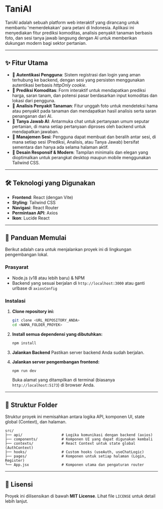 # TaniAI

TaniAI adalah sebuah platform web interaktif yang dirancang untuk membantu 'memerdekakan' para petani di Indonesia. Aplikasi ini menyediakan fitur prediksi komoditas, analisis penyakit tanaman berbasis foto, dan sesi tanya jawab langsung dengan AI untuk memberikan dukungan modern bagi sektor pertanian.



---

## ✨ Fitur Utama

-   🔐 **Autentikasi Pengguna**: Sistem registrasi dan login yang aman terhubung ke backend, dengan sesi yang persisten menggunakan autentikasi berbasis *httpOnly cookie*.
-   🌾 **Prediksi Komoditas**: Form interaktif untuk mendapatkan prediksi harga, saran tanam, dan potensi pasar berdasarkan input komoditas dan lokasi dari pengguna.
-   📸 **Analisis Penyakit Tanaman**: Fitur unggah foto untuk mendeteksi hama atau penyakit pada tanaman dan mendapatkan hasil analisis serta saran penanganan dari AI.
-   💬 **Tanya Jawab AI**: Antarmuka chat untuk pertanyaan umum seputar pertanian, di mana setiap pertanyaan diproses oleh backend untuk mendapatkan jawaban.
-   📜 **Manajemen Sesi**: Pengguna dapat membuat dan beralih antar sesi, di mana setiap sesi (Prediksi, Analisis, atau Tanya Jawab) bersifat sementara dan hanya ada selama halaman aktif.
-   📱 **Desain Responsif & Modern**: Tampilan minimalis dan elegan yang dioptimalkan untuk perangkat desktop maupun mobile menggunakan Tailwind CSS.

---

## 🛠️ Teknologi yang Digunakan

-   **Frontend**: React (dengan Vite)
-   **Styling**: Tailwind CSS
-   **Navigasi**: React Router
-   **Permintaan API**: Axios
-   **Ikon**: Lucide React

---

## 🚀 Panduan Memulai

Berikut adalah cara untuk menjalankan proyek ini di lingkungan pengembangan lokal.

### Prasyarat

-   Node.js (v18 atau lebih baru) & NPM
-   Backend yang sesuai berjalan di `http://localhost:3000` atau ganti urlbase di `axiosConfig`

### Instalasi

1.  **Clone repository ini:**
    ```bash
    git clone <URL_REPOSITORY_ANDA>
    cd <NAMA_FOLDER_PROYEK>
    ```

2.  **Install semua dependensi yang dibutuhkan:**
    ```bash
    npm install
    ```

3.  **Jalankan Backend**
    Pastikan server backend Anda sudah berjalan.

4.  **Jalankan server pengembangan frontend:**
    ```bash
    npm run dev
    ```
    Buka alamat yang ditampilkan di terminal (biasanya `http://localhost:5173`) di browser Anda.

---

## 📂 Struktur Folder

Struktur proyek ini memisahkan antara logika API, komponen UI, state global (Context), dan halaman.

```
src/
├── api/                  # Logika komunikasi dengan backend (axios)
├── components/           # Komponen UI yang dapat digunakan kembali
├── contexts/             # React Context untuk state global (AuthContext)
├── hooks/                # Custom hooks (useAuth, useChatLogic)
├── pages/                # Komponen untuk setiap halaman (Login, Register)
└── App.jsx               # Komponen utama dan pengaturan router
```

---

## 📄 Lisensi

Proyek ini dilisensikan di bawah **MIT License**. Lihat file `LICENSE` untuk detail lebih lanjut.
